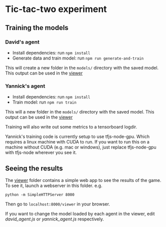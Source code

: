 # Tic-tac-two experiment

## Training the models

### David's agent

- Install dependencies: run `npm install`
- Generate data and train model: run `npm run generate-and-train`

This will create a new folder in the `models/` directory with the saved model. This output can be used in the [viewer](viewer)

### Yannick's agent

- Install dependencies: run `npm install`
- Train model: run `npm run train`

This will a new folder in the `models/` directory with the saved model. This output can be used in the [viewer](viewer)

Training will also write out some metrics to a tensorboard logdir.

Yannick's training code is currently setup to use tfjs-node-gpu. Which requires a
linux machine with CUDA to run. If you want to run this on a machine without CUDA
(e.g. mac or windows), just replace tfjs-node-gpu with tfjs-node wherever you see it.

## Seeing the results

The [viewer](viewer) folder contains a simple web app to see the results of the game. To see it, launch a webserver in this folder. e.g.

```
python -m SimpleHTTPServer 8000
```

Then go to `localhost:8000/viewer` in your browser.

If you want to change the model loaded by each agent in the viewer, edit _david_agent.js_ or _yannick_agent.js_ respectively.
